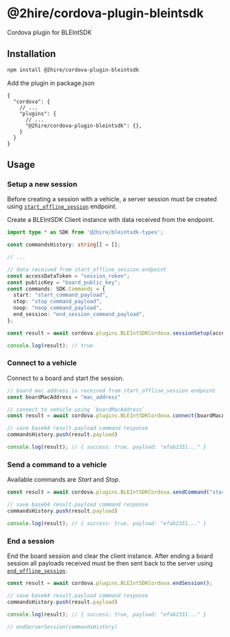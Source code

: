 # @2hire/cordova-plugin-bleintsdk

Cordova plugin for BLEIntSDK

## Installation

```sh
npm install @2hire/cordova-plugin-bleintsdk
```

Add the plugin in package.json

```jsonc
{
  "cordova": {
    // ...
    "plugins": {
      // ...
      "@2hire/cordova-plugin-bleintsdk": {},
    }
  }
}
```

## Usage

### Setup a new session

Before creating a session with a vehicle, a server session must be created using [`start_offline_session`](../../../../docs/endpoints.md#starting-a-offline-session) endpoint.

Create a BLEIntSDK Client instance with data received from the endpoint.

```ts
import type * as SDK from '@2hire/bleintsdk-types';

const commandsHistory: string[] = [];

// ...

// data received from start_offline_session endpoint
const accessDataToken = "session_roken";
const publicKey = "board_public_key";
const commands: SDK.Commands = {
  start: "start_command_payload",
  stop: "stop_command_payload",
  noop: "noop_command_payload",
  end_session: "end_session_command_payload",
};

const result = await cordova.plugins.BLEIntSDKCordova.sessionSetup(accessDataToken, commands, publicKey);

console.log(result); // true
```

### Connect to a vehicle

Connect to a board and start the session.

```ts
// board mac address is received from start_offline_session endpoint
const boardMacAddress = "mac_address"

// connect to vehicle using `boardMacAddress`
const result = await cordova.plugins.BLEIntSDKCordova.connect(boardMacAddress);

// save base64 result.payload command response
commandsHistory.push(result.payload)

console.log(result); // { success: true, payload: "efab2331..." }
```

### Send a command to a vehicle

Available commands are _Start_ and _Stop_.

```ts
const result = await cordova.plugins.BLEIntSDKCordova.sendCommand("start");

// save base64 result.payload command response
commandsHistory.push(result.payload)

console.log(result); // { success: true, payload: "efab2331..." }
```

### End a session

End the board session and clear the client instance. After ending a board session all payloads received must be then sent back to the server using [`end_offline_session`](../docs/endpoints.md#ending-a-offline-session).

```ts
const result = await cordova.plugins.BLEIntSDKCordova.endSession();

// save base64 result.payload command response
commandsHistory.push(result.payload)

console.log(result); // { success: true, payload: "efab2331..." }

// endServerSession(commandsHistory)
```
